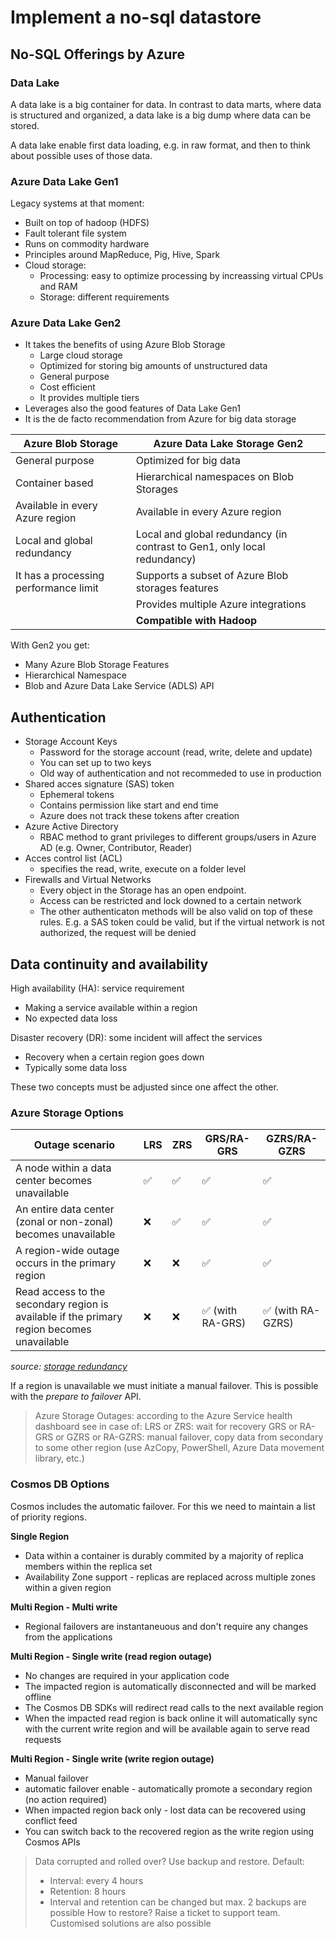 # Implement a no-sql datastore

## No-SQL Offerings by Azure

### Data Lake

A data lake is a big container for data. In contrast to data marts, where data is structured and organized, a data lake is a big dump where data can be stored.

A data lake enable first data loading, e.g. in raw format, and then to think about possible uses of those data.

### Azure Data Lake Gen1

Legacy systems at that moment:
- Built on top of hadoop (HDFS)
- Fault tolerant file system
- Runs on commodity hardware
- Principles around MapReduce, Pig, Hive, Spark
- Cloud storage:
  - Processing: easy to optimize processing by increassing virtual CPUs and RAM
  - Storage: different requirements

### Azure Data Lake Gen2

- It takes the benefits of using Azure Blob Storage
  - Large cloud storage
  - Optimized for storing big amounts of unstructured data
  - General purpose
  - Cost efficient
  - It provides multiple tiers
- Leverages also the good features of Data Lake Gen1
- It is the de facto recommendation from Azure for big data storage

| Azure Blob Storage                    | Azure Data Lake Storage Gen2                                             |
|---------------------------------------|--------------------------------------------------------------------------|
| General purpose                       | Optimized for big data                                                   |
| Container based                       | Hierarchical namespaces on Blob Storages                                 |
| Available in every Azure region       | Available in every Azure region                                          |
| Local and global redundancy           | Local and global redundancy (in contrast to Gen1, only local redundancy) |
| It has a processing performance limit | Supports a subset of Azure Blob storages features                        |
|                                       | Provides multiple Azure integrations                                     |
|                                       | **Compatible with Hadoop**                                               |

With Gen2 you get:
- Many Azure Blob Storage Features
- Hierarchical Namespace
- Blob and Azure Data Lake Service (ADLS) API

## Authentication

- Storage Account Keys
  - Password for the storage account (read, write, delete and update)
  - You can set up to two keys
  - Old way of authentication and not recommeded to use in production
- Shared acces signature (SAS) token
  - Ephemeral tokens
  - Contains permission like start and end time
  - Azure does not track these tokens after creation
- Azure Active Directory
  - RBAC method to grant privileges to different groups/users in Azure AD (e.g. Owner, Contributor, Reader)
- Acces control list (ACL)
  - specifies the read, write, execute on a folder level
- Firewalls and Virtual Networks
  - Every object in the Storage has an open endpoint. 
  - Access can be restricted and lock downed to a certain network
  - The other authenticaton methods will be also valid on top of these rules. E.g. a SAS token could be valid, but if the virtual network is not authorized, the request will be denied

## Data continuity and availability

High availability (HA): service requirement
- Making a service available within a region
- No expected data loss

Disaster recovery (DR): some incident will affect the services
- Recovery when a certain region goes down
- Typically some data loss

These two concepts must be adjusted since one affect the other.

### Azure Storage Options

| Outage scenario                                                                            | LRS                | ZRS                | GRS/RA-GRS                       | GZRS/RA-GZRS                      |
|--------------------------------------------------------------------------------------------|--------------------|--------------------|----------------------------------|-----------------------------------|
| A node within a data center becomes unavailable                                            | :white_check_mark: | :white_check_mark: | :white_check_mark:               | :white_check_mark:                |
| An entire data center (zonal or non-zonal) becomes unavailable                             | :x:                | :white_check_mark: | :white_check_mark:               | :white_check_mark:                |
| A region-wide outage occurs in the primary region                                          | :x:                | :x:                | :white_check_mark:               | :white_check_mark:                |
| Read access to the secondary region is available if the primary region becomes unavailable | :x:                | :x:                | :white_check_mark: (with RA-GRS) | :white_check_mark: (with RA-GZRS) |
*source: [storage redundancy](https://docs.microsoft.com/en-us/azure/storage/common/storage-redundancy)*

If a region is unavailable we must initiate a manual failover. This is possible with the *prepare to failover* API.

> Azure Storage Outages: according to the Azure Service health dashboard see in case of:
> LRS or ZRS: wait for recovery
> GRS or RA-GRS or GZRS or RA-GZRS: manual failover, copy data from secondary to some other region (use AzCopy, PowerShell, Azure Data movement library, etc.)

### Cosmos DB Options

Cosmos includes the automatic failover. For this we need to maintain a list of priority regions.

**Single Region**
- Data within a container is durably commited by a majority of replica members within the replica set
- Availability Zone support - replicas are replaced across multiple zones within a given region

**Multi Region - Multi write**
- Regional failovers are instantaneuous and don't require any changes from the applications

**Multi Region - Single write (read region outage)**
- No changes are required in your application code
- The impacted region is automatically disconnected and will be marked offline
- The Cosmos DB SDKs will redirect read calls to the next available region
- When the impacted read region is back online it will automatically sync with the current write region and will be available again to serve read requests

**Multi Region - Single write (write region outage)**
- Manual failover
- automatic failover enable - automatically promote a secondary region (no action required)
- When impacted region back only - lost data can be recovered using conflict feed
- You can switch back to the recovered region as the write region using Cosmos APIs

> Data corrupted and rolled over? Use backup and restore. 
> Default:  
>   - Interval: every 4 hours
>   - Retention: 8 hours
>   - Interval and retention can be changed but max. 2 backups are possible
> How to restore? Raise a ticket to support team. Customised solutions are also possible
